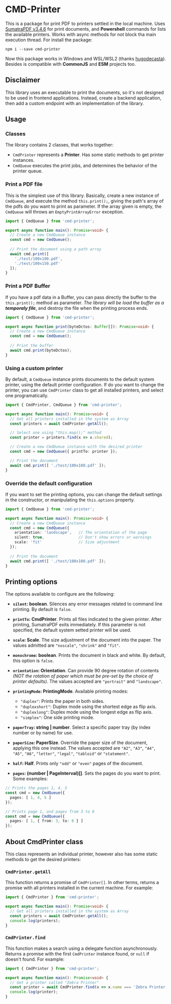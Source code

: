 # CMD-Printer

This is a package for print PDF to printers settled in the local machine. Uses [SumatraPDF v3.4.6](https://www.sumatrapdfreader.org) for print documents, and __Powershell__ commands for lists the available printers. Works with async methods for not block tha main execution thread. For install the package:
```
npm i --save cmd-printer
```

Now this package works in Windows and WSL/WSL2 (thanks [hugodecasta](https://github.com/hugodecasta)). Besides is compatible with __CommonJS__ and __ESM__ projects too.


## Disclaimer

This library uses an executable to print the documents, so it's not designed to be used in frontend applications. Instead, create a backend application, then add a custom endpoint with an implementation of the library. 

## Usage
### __Classes__

The library contains 2 classes, that works together:
- `CmdPrinter` represents a __Printer__. Has some static methods to get printer instances.
- `CmdQueue` executes the print jobs, and determines the behavior of the printer queue.

### __Print a PDF file__

This is the simplest use of this library. Basically, create a new instance of `CmdQueue`, and execute the method `this.print();`, giving the path's array of the pdfs do you want to print as parameter. If the array given is empty, the `CmdQueue` will throws an `EmptyPrintArrayError` exception.

```ts
import { CmdQueue } from 'cmd-printer';

export async function main(): Promise<void> {
  // Create a new CmdQueue instance
  const cmd = new CmdQueue();
  
  // Print the document using a path array
  await cmd.print([
    './test/100x100.pdf',
    './test/100x150.pdf'
  ]);
}
```

### __Print a PDF Buffer__

If you have a pdf data in a Buffer, you can pass directly the buffer to the `this.print();` method as parameter. _The library will be load the buffer as a __temporaly file___, and destroy the file when the printing process ends.
```ts
import { CmdQueue } from 'cmd-printer';

export async function print(byteDctos: Buffer[]): Promise<void> {
  // Create a new CmdQueue instance
  const cmd = new CmdQueue();
  
  // Print the buffer
  await cmd.print(byteDctos);
}
```

### __Using a custom printer__

By default, a `CmdQueue` instance prints documents to the default system printer, using the default printer configuration. If do you want to change the printer, you can use `CmdPrinter` class to get all installed printers, and select one programatically.
```ts
import { CmdPrinter, CmdQueue } from 'cmd-printer';

export async function main(): Promise<void> {
  // Get all printers installed in the system as Array
  const printers = await CmdPrinter.getAll();

  // Select one using "this.map();" method
  const printer = printers.find(x => x.shared);

  // Create a new CmdQueue instance with the desired printer
  const cmd = new CmdQueue({ printTo: printer });

  // Print the document
  await cmd.print([ './test/100x100.pdf' ]);
}
```

### __Override the default configuration__

If you want to set the printing options, you can change the default settings in the constructor, or manipulating the `this.options` property.
```ts
import { CmdQueue } from 'cmd-printer';

export async function main(): Promise<void> {
  // Create a new CmdQueue instance
  const cmd = new CmdQueue({
    orientation: 'landscape',   // The orientation of the page
    silent: true,               // Don't show errors or warnings
    scale: 'fit'                // Size adjustment
  });
  
  // Print the document
  await cmd.print([ './test/100x100.pdf' ]);
}
```

## Printing options

The options available to configure are the following:

- __`silent`: boolean__.
Silences any error messages related to command line printing. By default is `false`.

- __`printTo`: CmdPrinter__.
Prints all files indicated to the given printer. After printing, SumatraPDF exits immediately. If this parameter is not specified, the default system setted printer will be used.

- __`scale`: Scale__.
The size adjustment of the document into the paper. The values admitted are `"noscale"`, `"shrink"` and `"fit"`.

- __`monochrome`: boolean__.
Prints the document in black and white. By default, this option
is `false`.

- __`orientation`: Orientation__.
Can provide 90 degree rotation of contents _(NOT the rotation of
paper which must be pre-set by the choice of printer defaults)_.
The values accepted are `"portrait"` and `"landscape"`.

- __`printingMode`: PrintingMode__.
Available printing modes:
  - `"duplex"`: Prints the paper in both sides.
  - `"duplexshort"`: Duplex mode using the shortest edge as flip axis.
  - `"duplexlong"`: Duplex mode using the longest edge as flip axis.
  - `"simplex"`: One side printing mode.

- __`paperTray`: string | number__.
Select a specific paper tray (by index number or by name) for use.

- __`paperSize`: PaperSize__.
Override the paper size of the document, applying this one instead. The values accepted are `"A2"`, `"A3"`, `"A4"`, `"A5"`, `"A6"`, `"letter"`, `"legal"`, `"tabloid"` or `"statement"`.

- __`half`: Half__.
Prints only `"odd"` or `"even"` pages of the document.

- __`pages`: (number | PageInterval)[]__.
Sets the pages do you want to print. Some examples:
```ts
// Prints the pages 1, 4, 5
const cmd = new CmdQueue({
  pages: [ 1, 4, 5 ]
});

// Prints page 1, and pages from 3 to 6
const cmd = new CmdQueue({
  pages: [ 1, { from: 3, to: 6 } ]
});
```

## About CmdPrinter class
This class represents an individual printer, however also has some static methods to get the desired printers:

### `CmdPrinter.getAll`
This function returns a promise of `CmdPrinter[]`. In other terms, returns a promise with all printers installed in the current machine. For example:
```ts
import { CmdPrinter } from 'cmd-printer';

export async function main(): Promise<void> {
  // Get all printers installed in the system as Array
  const printers = await CmdPrinter.getAll();
  console.log(printers);
}
```

### `CmdPrinter.find`
This function makes a search using a delegate function asynchronously. Returns a promise with the first `CmdPrinter` instance found, or `null` if doesn't found. For example:
```ts
import { CmdPrinter } from 'cmd-printer';

export async function main(): Promise<void> {
  // Get a printer called "Zebra Printer"
  const printer = await CmdPrinter.find(x => x.name === 'Zebra Printer');
  console.log(printer);
}
```
